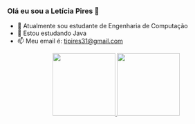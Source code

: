 ### Olá eu sou a Letícia Pires 👋


- 🔭 Atualmente sou estudante de Engenharia de Computação
- 🌱 Estou estudando Java
- 📫 Meu email é: tipires31@gmail.com

<div align="center">
  <a href="https://github.com/Tipires">
  <img height="145em" src="https://github-readme-stats.vercel.app/api?username=Tipires&show_icons=true&theme=dracula&include_all_commits=true&count_private=true"/>
  <img height="145em" src="https://github-readme-stats.vercel.app/api/top-langs/?username=Tipires&layout=compact&langs_count=7&theme=dracula"/>
</div>
<br>
